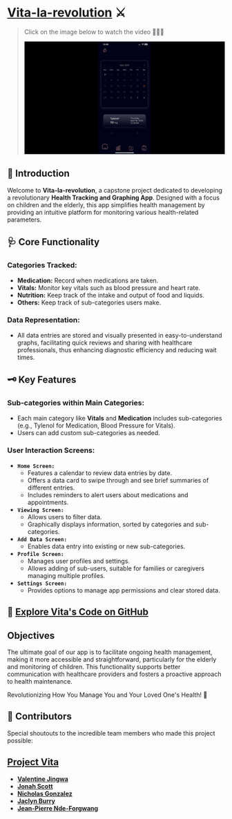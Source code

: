 # [Vita-la-revolution](https://drive.google.com/file/d/1LSAfVDiMjuTC3RUIxTzwb5kZKV1oGqKA/view?usp=sharing) ⚔️

> Click on the image below to watch the video 🎥👇🏾
>
> [![Vita-la-revolution](https://github.com/3mptySpac3/Vita-la-revolution/blob/main/CapstoneThumbnail.jpg?raw=true)](https://drive.google.com/file/d/1LSAfVDiMjuTC3RUIxTzwb5kZKV1oGqKA/view?usp=sharing)

## 📌 Introduction

Welcome to **Vita-la-revolution**, a capstone project dedicated to developing a revolutionary **Health Tracking and Graphing App**. Designed with a focus on children and the elderly, this app simplifies health management by providing an intuitive platform for monitoring various health-related parameters.

## 🩺 Core Functionality

### Categories Tracked:
- **Medication:** Record when medications are taken.
- **Vitals:** Monitor key vitals such as blood pressure and heart rate.
- **Nutrition:** Keep track of the intake and output of food and liquids.
- **Others:** Keep track of sub-categories users make.

### Data Representation:
- All data entries are stored and visually presented in easy-to-understand graphs, facilitating quick reviews and sharing with healthcare professionals, thus enhancing diagnostic efficiency and reducing wait times.

## 🗝️ Key Features

### Sub-categories within Main Categories:
- Each main category like **Vitals** and **Medication** includes sub-categories (e.g., Tylenol for Medication, Blood Pressure for Vitals).
- Users can add custom sub-categories as needed.

### User Interaction Screens:
- **`Home Screen:`**
  - Features a calendar to review data entries by date.
  - Offers a data card to swipe through and see brief summaries of different entries.
  - Includes reminders to alert users about medications and appointments.
- **`Viewing Screen:`**
  - Allows users to filter data.
  - Graphically displays information, sorted by categories and sub-categories.
- **`Add Data Screen:`**
  - Enables data entry into existing or new sub-categories.
- **`Profile Screen:`**
  - Manages user profiles and settings.
  - Allows adding of sub-users, suitable for families or caregivers managing multiple profiles.
- **`Settings Screen:`**
  - Provides options to manage app permissions and clear stored data.

## 📜 [Explore Vita's Code on GitHub](https://github.com/Valentine-Jingwa/Vita)

## Objectives

The ultimate goal of our app is to facilitate ongoing health management, making it more accessible and straightforward, particularly for the elderly and monitoring of children. This functionality supports better communication with healthcare providers and fosters a proactive approach to health maintenance.

Revolutionizing How You Manage You and Your Loved One's Health! 🚀

## 🌟 Contributors

Special shoutouts to the incredible team members who made this project possible:

[Project Vita](https://github.com/Valentine-Jingwa/Vita)
---
- [**Valentine Jingwa**](https://www.linkedin.com/in/valentine-achalefi-jingwa-12607b252/) 
- [**Jonah Scott**](https://github.com/jonahscott) 
- [**Nicholas Gonzalez**](https://github.com/nicoatsait) 
- [**Jaclyn Burry**](https://www.linkedin.com/in/jai-burry-a3039222b/) 
- [**Jean-Pierre Nde-Forgwang**](https://www.linkedin.com/in/jean-pierre-n/) 
